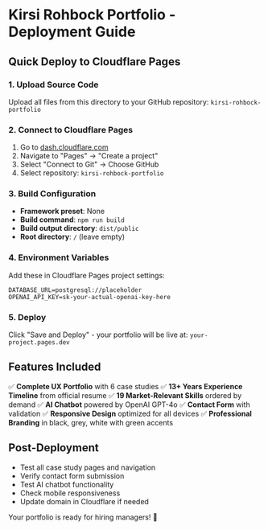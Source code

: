 # Kirsi Rohbock Portfolio - Deployment Guide

## Quick Deploy to Cloudflare Pages

### 1. Upload Source Code
Upload all files from this directory to your GitHub repository: `kirsi-rohbock-portfolio`

### 2. Connect to Cloudflare Pages
1. Go to [dash.cloudflare.com](https://dash.cloudflare.com)
2. Navigate to "Pages" → "Create a project"
3. Select "Connect to Git" → Choose GitHub
4. Select repository: `kirsi-rohbock-portfolio`

### 3. Build Configuration
- **Framework preset**: None
- **Build command**: `npm run build`
- **Build output directory**: `dist/public`
- **Root directory**: `/` (leave empty)

### 4. Environment Variables
Add these in Cloudflare Pages project settings:
```
DATABASE_URL=postgresql://placeholder
OPENAI_API_KEY=sk-your-actual-openai-key-here
```

### 5. Deploy
Click "Save and Deploy" - your portfolio will be live at: `your-project.pages.dev`

## Features Included
✅ **Complete UX Portfolio** with 6 case studies
✅ **13+ Years Experience Timeline** from official resume
✅ **19 Market-Relevant Skills** ordered by demand
✅ **AI Chatbot** powered by OpenAI GPT-4o
✅ **Contact Form** with validation
✅ **Responsive Design** optimized for all devices
✅ **Professional Branding** in black, grey, white with green accents

## Post-Deployment
- Test all case study pages and navigation
- Verify contact form submission
- Test AI chatbot functionality
- Check mobile responsiveness
- Update domain in Cloudflare if needed

Your portfolio is ready for hiring managers! 🚀